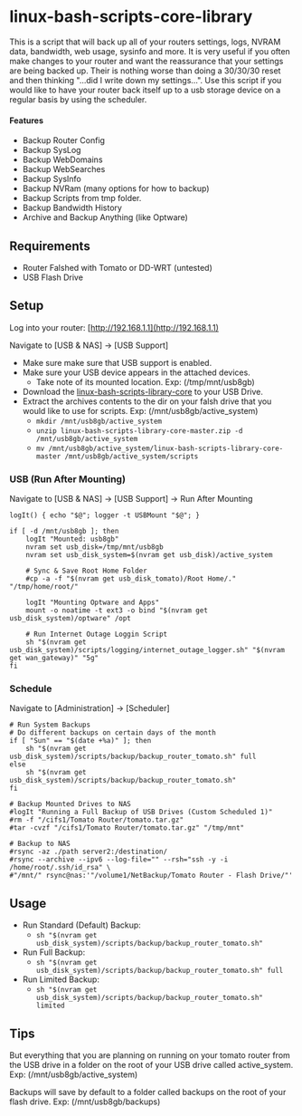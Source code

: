 linux-bash-scripts-core-library
===============================
This is a script that will back up all of your routers settings, logs, NVRAM data, bandwidth, web usage, sysinfo and more. It is very useful if you often make changes to your router and want the reassurance that your settings are being backed up. Their is nothing worse than doing a 30/30/30 reset and then thinking "…did I write down my settings…". Use this script if you would like to have your router back itself up to a usb storage device on a regular basis by using the scheduler.

#### Features
* Backup Router Config
* Backup SysLog
* Backup WebDomains
* Backup WebSearches
* Backup SysInfo
* Backup NVRam (many options for how to backup)
* Backup Scripts from tmp folder.
* Backup Bandwidth History
* Archive and Backup Anything (like Optware)

Requirements
------------
* Router Falshed with Tomato or DD-WRT (untested)
* USB Flash Drive

Setup
-----
Log into your router: [http://192.168.1.1](http://192.168.1.1)

Navigate to [USB & NAS] -> [USB Support]
* Make sure make sure that USB support is enabled.
* Make sure your USB device appears in the attached devices.
	* Take note of its mounted location. Exp: (/tmp/mnt/usb8gb)
* Download the [linux-bash-scripts-library-core](https://github.com/AustinSaintAubin/linux-bash-scripts-library-core.git) to your USB Drive.
* Extract the archives contents to the dir on your falsh drive that you would like to use for scripts. Exp: (/mnt/usb8gb/active_system)
	* ```mkdir /mnt/usb8gb/active_system```
	* ```unzip linux-bash-scripts-library-core-master.zip -d /mnt/usb8gb/active_system```
	* ```mv /mnt/usb8gb/active_system/linux-bash-scripts-library-core-master /mnt/usb8gb/active_system/scripts```
 
### USB (Run After Mounting)
Navigate to [USB & NAS] -> [USB Support] -> Run After Mounting

```
logIt() { echo "$@"; logger -t USBMount "$@"; }

if [ -d /mnt/usb8gb ]; then
	logIt "Mounted: usb8gb"
	nvram set usb_disk=/tmp/mnt/usb8gb
	nvram set usb_disk_system=$(nvram get usb_disk)/active_system
	
	# Sync & Save Root Home Folder
	#cp -a -f "$(nvram get usb_disk_tomato)/Root Home/." "/tmp/home/root/"
	
	logIt "Mounting Optware and Apps"
	mount -o noatime -t ext3 -o bind "$(nvram get usb_disk_system)/optware" /opt
	
	# Run Internet Outage Loggin Script
	sh "$(nvram get usb_disk_system)/scripts/logging/internet_outage_logger.sh" "$(nvram get wan_gateway)" "5g"
fi
```

### Schedule
Navigate to [Administration] -> [Scheduler]

```
# Run System Backups
# Do different backups on certain days of the month
if [ "Sun" == "$(date +%a)" ]; then
	sh "$(nvram get usb_disk_system)/scripts/backup/backup_router_tomato.sh" full
else
	sh "$(nvram get usb_disk_system)/scripts/backup/backup_router_tomato.sh"
fi

# Backup Mounted Drives to NAS
#logIt "Running a Full Backup of USB Drives (Custom Scheduled 1)"
#rm -f "/cifs1/Tomato Router/tomato.tar.gz"
#tar -cvzf "/cifs1/Tomato Router/tomato.tar.gz" "/tmp/mnt"

# Backup to NAS
#rsync -az ./path server2:/destination/
#rsync --archive --ipv6 --log-file="" --rsh="ssh -y -i /home/root/.ssh/id_rsa" \
#"/mnt/" rsync@nas:'"/volume1/NetBackup/Tomato Router - Flash Drive/"'
```

Usage
-----
* Run Standard (Default) Backup:
	* ``sh "$(nvram get usb_disk_system)/scripts/backup/backup_router_tomato.sh"``
* Run Full Backup:
	* ``sh "$(nvram get usb_disk_system)/scripts/backup/backup_router_tomato.sh" full``
* Run Limited Backup:
	* ``sh "$(nvram get usb_disk_system)/scripts/backup/backup_router_tomato.sh" limited``

Tips
----
But everything that you are planning on running on your tomato router from the USB drive in a folder on the root of your USB drive called active_system. Exp: (/mnt/usb8gb/active_system)

Backups will save by default to a folder called backups on the root of your flash drive. Exp: (/mnt/usb8gb/backups)
